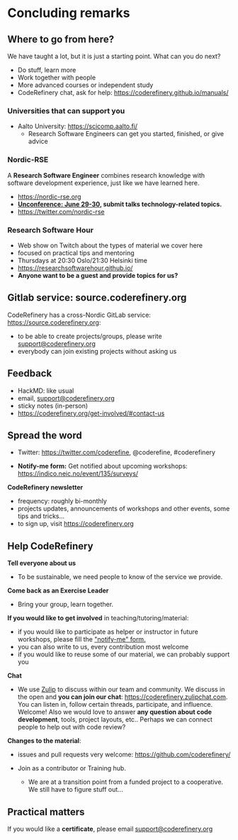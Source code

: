 # Concluding remarks


## Where to go from here?

We have taught a lot, but it is just a starting point.  What can you
do next?

* Do stuff, learn more
* Work together with people
* More advanced courses or independent study
* CodeRefinery chat, ask for help: https://coderefinery.github.io/manuals/

### Universities that can support you

* Aalto University: https://scicomp.aalto.fi/
  * Research Software Engineers can get you started, finished, or give
    advice

### Nordic-RSE

A **Research Software Engineer** combines research knowledge with
software development experience, just like we have learned here.

- https://nordic-rse.org
- **[Unconference: June 29-30](https://nordic-rse.org/events/2021-online-unconference/),
  submit talks technology-related topics.**
- https://twitter.com/nordic-rse

### Research Software Hour

- Web show on Twitch about the types of material we cover here
- focused on practical tips and mentoring
- Thursdays at 20:30 Oslo/21:30 Helsinki time
- https://researchsoftwarehour.github.io/
- **Anyone want to be a guest and provide topics for us?**



## Gitlab service: source.coderefinery.org

CodeRefinery has a cross-Nordic GitLab service: https://source.coderefinery.org:

- to be able to create projects/groups, please write support@coderefinery.org
- everybody can join existing projects without asking us



## Feedback

- HackMD: like usual
- email, support@coderefinery.org
- sticky notes (in-person)
- https://coderefinery.org/get-involved/#contact-us



## Spread the word

- Twitter: https://twitter.com/coderefine, @coderefine, #coderefinery

- **Notify-me form:** Get notified about upcoming workshops: https://indico.neic.no/event/135/surveys/

**CodeRefinery newsletter**
  - frequency: roughly bi-monthly
  - projects updates, announcements of workshops and other events, some tips and tricks...
  - to sign up, visit https://coderefinery.org




## Help CodeRefinery

**Tell everyone about us**
- To be sustainable, we need people to know of the service we provide.

**Come back as an Exercise Leader**
- Bring your group, learn together.

**If you would like to get involved** in teaching/tutoring/material:
  - if you would like to participate as helper or instructor in future workshops, please fill the ["notify-me" form.](https://indico.neic.no/event/135/surveys/)
  - you can also write to us, every contribution most welcome
  - if you would like to reuse some of our material, we can probably support you


**Chat**
- We use [Zulip](https://zulipchat.com) to discuss within our team and community.
  We discuss in the open and **you can join our chat**: https://coderefinery.zulipchat.com.
  You can listen in, follow certain threads, participate, and influence.
  Welcome!  Also we would love to answer **any question about code development**,
  tools, project layouts, etc.. Perhaps we can connect people to help out with code
  review?

**Changes to the material**:
- issues and pull requests very welcome: https://github.com/coderefinery/

- Join as a contributor or Training hub.
  - We are at a transition point from a funded project to a
    cooperative.  We still have to figure stuff out...



## Practical matters

If you would like a **certificate**, please email support@coderefinery.org

